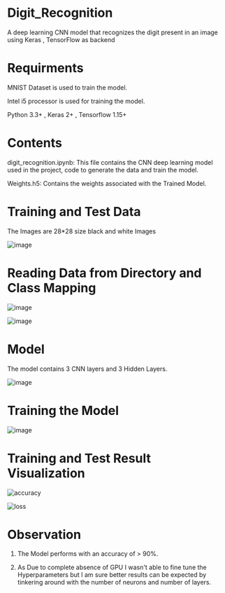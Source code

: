 # Digit_Recognition

A deep learning CNN model that recognizes the digit present in an image using Keras , TensorFlow as backend

# Requirments

MNIST Dataset is used to train the model.

Intel i5 processor is used for training the model.

Python 3.3+ , Keras 2+ , Tensorflow 1.15+

# Contents

digit_recognition.ipynb:  This file contains the CNN deep learning model used in the project, code to generate  the data and train the model.

Weights.h5:  Contains the weights associated with the Trained Model.

# Training and Test Data

The Images are 28*28 size black and white Images

![image](https://user-images.githubusercontent.com/41421032/90872613-87345f00-e3ba-11ea-95e7-6f90143d2a74.png)

# Reading Data from Directory and Class Mapping

![image](https://user-images.githubusercontent.com/41421032/90876936-f1e89900-e3c0-11ea-95c1-691ce58d4d81.png)

![image](https://user-images.githubusercontent.com/41421032/90877085-20ff0a80-e3c1-11ea-9e0c-b8def1d685c2.png)

# Model

The model contains 3 CNN layers and 3 Hidden Layers.

![image](https://user-images.githubusercontent.com/41421032/90873377-b8615f00-e3bb-11ea-9218-5b5a7494ef77.png)

# Training the Model

![image](https://user-images.githubusercontent.com/41421032/90880802-b4870a00-e3c6-11ea-818e-349e8c7f1c29.png)

# Training and Test Result Visualization

![accuracy](https://user-images.githubusercontent.com/41421032/90880840-c49ee980-e3c6-11ea-8e54-93307c346cac.png)

![loss](https://user-images.githubusercontent.com/41421032/90880992-0039b380-e3c7-11ea-91f1-cb7d6f7e3dd3.png)

# Observation

1. The Model performs with an accuracy of > 90%.

2. As Due to complete absence of GPU I wasn't able to fine tune the Hyperparameters  but I am sure better results can be expected by tinkering around with the number of neurons and number of layers.
